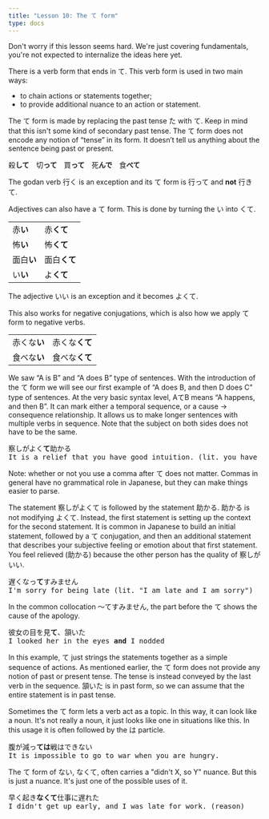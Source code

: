 ```yaml
---
title: "Lesson 10: The て form"
type: docs
---
```



Don't worry if this lesson seems hard. We're just covering fundamentals, you're not expected to internalize the ideas here yet. 

There is a verb form that ends in て. This verb form is used in two main ways:

- to chain actions or statements together;
- to provide additional nuance to an action or statement.

The て form is made by replacing the past tense た with て. Keep in mind that this isn't some kind of secondary past tense. The て form does not encode any notion of “tense” in its form. It doesn’t tell us anything about the sentence being past or present. 

<pre>
殺<b>して</b>　切<b>って</b>　買<b>って</b>　死<b>んで</b>　食<b>べて</b>
</pre>

<div class="warning">
The godan verb 行く is an exception and its て form is 行って and <b>not</b> 行きて.
</div>

Adjectives can also have a て form. This is done by turning the い into くて.

|               |                |
|---------------|----------------|
| 赤<b>い</b>   | 赤<b>くて</b>  |
| 怖<b>い</b>   | 怖<b>くて</b>  |
| 面白<b>い</b> | 面白<b>くて</b>|
| い<b>い</b>   | よ<b>くて</b>  |

<div class="warning">
The adjective いい is an exception and it becomes よくて.
</div>

This also works for negative conjugations, which is also how we apply て form to negative verbs.

|          |            |
|----------|------------|
| 赤くな<b>い</b> | 赤くな<b>くて</b> |
| 食べな<b>い</b> | 食べな<b>くて</b> |

We saw “A is B” and “A does B” type of sentences. With the introduction of the て form we will see our first example of “A does B, and then D does C” type of sentences. At the very basic syntax level, AてB means “A happens, and then B”. It can mark either a temporal sequence, or a cause \-\> consequence relationship. It allows us to make longer sentences with multiple verbs in sequence. Note that the subject on both sides does not have to be the same.

<pre>
察しがよく<b>て</b>助かる
It is a relief that you have good intuition. (lit. you have good intuition and that helps me)
</pre>

Note: whether or not you use a comma after て does not matter. Commas in general have no grammatical role in Japanese, but they can make things easier to parse.

The statement 察しがよくて is followed by the statement 助かる. 助かる is not modifying よくて. Instead, the first statement is setting up the context for the second statement. It is common in Japanese to build an initial statement, followed by a て conjugation, and then an additional statement that describes your subjective feeling or emotion about that first statement. You feel relieved (助かる) because the other person has the quality of 察しがいい. 

<pre>
遅くなっ<b>て</b>すみません
I'm sorry for being late (lit. "I am late and I am sorry")
</pre>

In the common collocation 〜てすみません, the part before the て shows the cause of the apology.

<pre>
彼女の目を見<b>て</b>、頷いた  
I looked her in the eyes <b>and</b> I nodded
</pre>

In this example, て just strings the statements together as a simple sequence of actions. As mentioned earlier, the て form does not provide any notion of past or present tense. The tense is instead conveyed by the last verb in the sequence. 頷いた is in past form, so we can assume that the entire statement is in past tense.

Sometimes the て form lets a verb act as a topic. In this way, it can look like a noun. It's not really a noun, it just looks like one in situations like this. In this usage it is often followed by the は particle. 

<pre>
腹が減っ<b>ては</b>戦はできない
It is impossible to go to war when you are hungry.
</pre>

The て form of ない, なくて, often carries a "didn't X, so Y" nuance. But this is just a nuance. It's just one of the possible uses of it.

<pre>
早く起き<b>なくて</b>仕事に遅れた  
I didn't get up early, and I was late for work. (reason)
</pre>